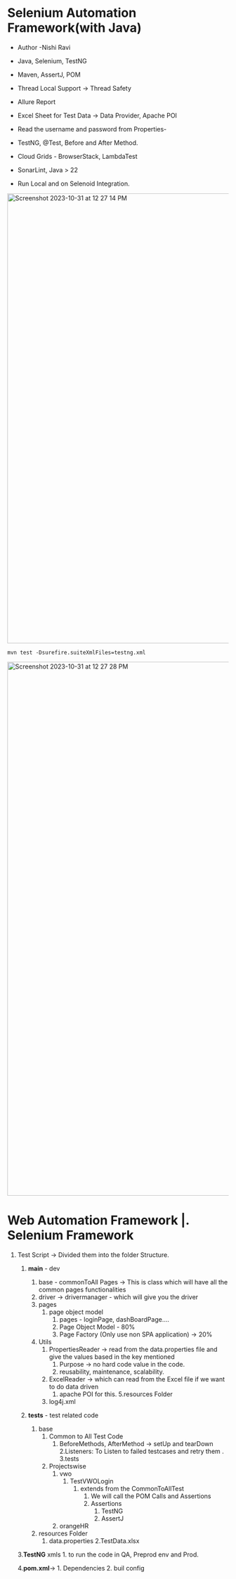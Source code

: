 # Selenium Automation Framework(with Java)

- Author -Nishi Ravi

- Java, Selenium, TestNG
- Maven, AssertJ, POM
- Thread Local Support → Thread Safety
- Allure Report
- Excel Sheet for Test Data → Data Provider, Apache POI
- Read the username and password from Properties-
- TestNG, @Test, Before and After Method.
- Cloud Grids - BrowserStack, LambdaTest
- SonarLint, Java > 22
- Run Local and on Selenoid Integration.

<img width="1024" alt="Screenshot 2023-10-31 at 12 27 14 PM" src="https://github.com/PramodDutta/AdvanceSeleniumFrameworkTTA/assets/1409610/02b0ef3b-1165-46cf-8c9d-89e41b17032f">


`mvn test -Dsurefire.suiteXmlFiles=testng.xml`

<img width="1215" alt="Screenshot 2023-10-31 at 12 27 28 PM" src="https://github.com/PramodDutta/AdvanceSeleniumFrameworkTTA/assets/1409610/b0905741-d88d-4559-93c2-65433e668170">

# **Web Automation Framework |. Selenium  Framework**

1. Test Script -> Divided them into the folder Structure.
    1. **main** - dev
        1. base - commonToAll Pages -> This is class which will have all the common pages functionalities
        2. driver -> drivermanager - which will give you the driver
        3. pages
            1. page object model
                1.  pages - loginPage, dashBoardPage....
                2. Page Object Model - 80%
                3. Page Factory (Only use non SPA application)  -> 20%
        4. Utils
            1. PropertiesReader -> read from the data.properties file and give the values based in the key mentioned
                1. Purpose -> no hard code value in the code.
                2. reusability, maintenance, scalability.
            2. ExcelReader -> which can read from the Excel file if we want to do data driven
                1. apache POI for this.
        5.resources Folder
           1. log4j.xml
        
    2. **tests** - test related code
        1. base
            1. Common to All Test Code
                1. BeforeMethods, AfterMethod -> setUp and tearDown
        2.Listeners: To Listen to failed testcases and retry them .
        3.tests
            1. Projectswise
                1. vwo
                    1. TestVWOLogin
                        1. extends from the CommonToAllTest
                            1. We will call the POM Calls and Assertions
                            2. Assertions
                                1. TestNG
                                2. AssertJ
                2. orangeHR
        4. resources Folder
            1. data.properties
            2.TestData.xlsx


   3.**TestNG** xmls
        1. to run the code in QA, Preprod env and Prod.


   4.**pom.xml**->
           1. Dependencies
           2. buil config
   
